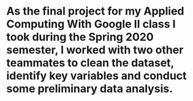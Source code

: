 # As the final project for my Applied Computing With Google II class I took during the Spring 2020 semester, I worked with two other teammates to clean the dataset, identify key variables and conduct some preliminary data analysis.
